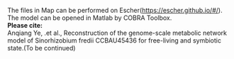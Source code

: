 The files in Map can be performed on Escher(https://escher.github.io/#/).<br />
The model can be opened in Matlab by COBRA Toolbox.<br />
**Please cite:**<br />
Anqiang Ye, .et al., Reconstruction of the genome-scale metabolic network model of Sinorhizobium fredii CCBAU45436 for free-living and symbiotic state.(To be continued)
